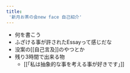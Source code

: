 ```yaml
---
title:
 '新月お茶の会new face 自己紹介'
---
```


- 何を書こう
- ふざける事が許されたEssayって感じだな
- 没案の[[自己言及]]のやつとか
- 残り3時間で出来る物
    - [[「私は抽象的な事を考える事が好きです」]]
